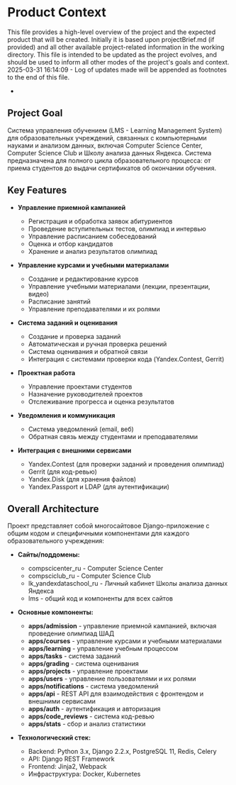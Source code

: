 # Product Context

This file provides a high-level overview of the project and the expected product that will be created. Initially it is based upon projectBrief.md (if provided) and all other available project-related information in the working directory. This file is intended to be updated as the project evolves, and should be used to inform all other modes of the project's goals and context.
2025-03-31 16:14:09 - Log of updates made will be appended as footnotes to the end of this file.

*

## Project Goal

Система управления обучением (LMS - Learning Management System) для образовательных учреждений, связанных с компьютерными науками и анализом данных, включая Computer Science Center, Computer Science Club и Школу анализа данных Яндекса. Система предназначена для полного цикла образовательного процесса: от приема студентов до выдачи сертификатов об окончании обучения.

## Key Features

* **Управление приемной кампанией**
  - Регистрация и обработка заявок абитуриентов
  - Проведение вступительных тестов, олимпиад и интервью
  - Управление расписанием собеседований
  - Оценка и отбор кандидатов
  - Хранение и анализ результатов олимпиад

* **Управление курсами и учебными материалами**
  - Создание и редактирование курсов
  - Управление учебными материалами (лекции, презентации, видео)
  - Расписание занятий
  - Управление преподавателями и их ролями

* **Система заданий и оценивания**
  - Создание и проверка заданий
  - Автоматическая и ручная проверка решений
  - Система оценивания и обратной связи
  - Интеграция с системами проверки кода (Yandex.Contest, Gerrit)

* **Проектная работа**
  - Управление проектами студентов
  - Назначение руководителей проектов
  - Отслеживание прогресса и оценка результатов

* **Уведомления и коммуникация**
  - Система уведомлений (email, веб)
  - Обратная связь между студентами и преподавателями

* **Интеграция с внешними сервисами**
  - Yandex.Contest (для проверки заданий и проведения олимпиад)
  - Gerrit (для код-ревью)
  - Yandex.Disk (для хранения файлов)
  - Yandex.Passport и LDAP (для аутентификации)

## Overall Architecture

Проект представляет собой многосайтовое Django-приложение с общим кодом и специфичными компонентами для каждого образовательного учреждения:

* **Сайты/поддомены:**
  - compscicenter_ru - Computer Science Center
  - compsciclub_ru - Computer Science Club
  - lk_yandexdataschool_ru - Личный кабинет Школы анализа данных Яндекса
  - lms - общий код и компоненты для всех сайтов

* **Основные компоненты:**
  - **apps/admission** - управление приемной кампанией, включая проведение олимпиад ШАД
  - **apps/courses** - управление курсами и учебными материалами
  - **apps/learning** - управление учебным процессом
  - **apps/tasks** - система заданий
  - **apps/grading** - система оценивания
  - **apps/projects** - управление проектами
  - **apps/users** - управление пользователями и их ролями
  - **apps/notifications** - система уведомлений
  - **apps/api** - REST API для взаимодействия с фронтендом и внешними сервисами
  - **apps/auth** - аутентификация и авторизация
  - **apps/code_reviews** - система код-ревью
  - **apps/stats** - сбор и анализ статистики

* **Технологический стек:**
  - Backend: Python 3.x, Django 2.2.x, PostgreSQL 11, Redis, Celery
  - API: Django REST Framework
  - Frontend: Jinja2, Webpack
  - Инфраструктура: Docker, Kubernetes